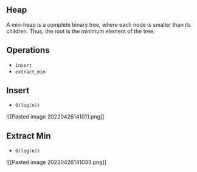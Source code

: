 ## Heap

A min-heap is a complete binary tree, where each node is smaller than its children. Thus, the root is the minimum element of the tree.

## Operations
- `insert`
- `extract_min`

## Insert
- `O(log(n))`

![[Pasted image 20220426141011.png]]

## Extract Min
- `O(log(n))`

![[Pasted image 20220426141033.png]]